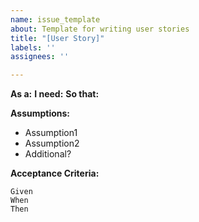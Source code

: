 ```yaml
---
name: issue_template
about: Template for writing user stories
title: "[User Story]"
labels: ''
assignees: ''

---
```


**As a:** 
**I need:** 
**So that:** 

**Assumptions:** 

- Assumption1
- Assumption2
- Additional?

**Acceptance Criteria:**
~~~
Given 
When 
Then 
~~~
